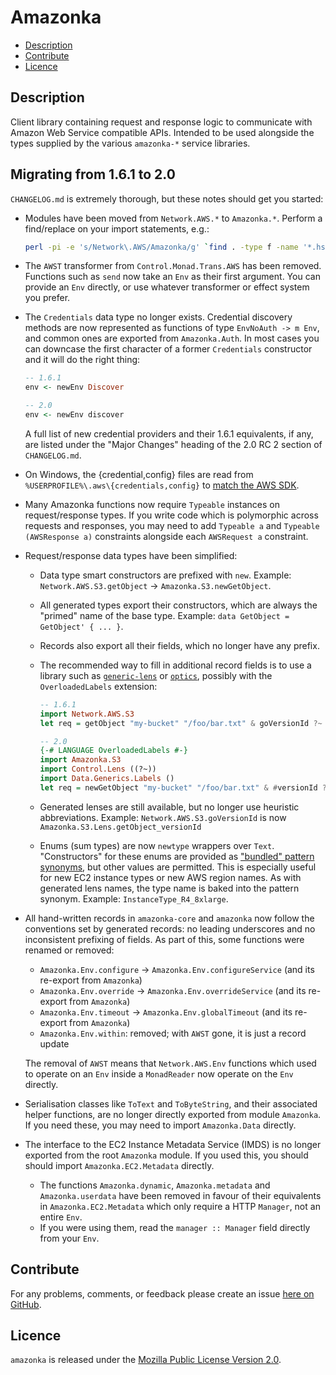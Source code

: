 # Amazonka

* [Description](#description)
* [Contribute](#contribute)
* [Licence](#licence)

## Description

Client library containing request and response logic to communicate
with Amazon Web Service compatible APIs. Intended to be used alongside
the types supplied by the various `amazonka-*` service libraries.


## Migrating from 1.6.1 to 2.0

`CHANGELOG.md` is extremely thorough, but these notes should get you started:

* Modules have been moved from `Network.AWS.*` to `Amazonka.*`. Perform a find/replace on your import statements, e.g.:

  ```sh
  perl -pi -e 's/Network\.AWS/Amazonka/g' `find . -type f -name '*.hs'`
  ```

* The `AWST` transformer from `Control.Monad.Trans.AWS` has been removed. Functions such as `send` now take an `Env` as their first argument. You can provide an `Env` directly, or use whatever transformer or effect system you prefer.

* The `Credentials` data type no longer exists. Credential discovery methods are now represented as functions of type `EnvNoAuth -> m Env`, and common ones are exported from `Amazonka.Auth`. In most cases you can downcase the first character of a former `Credentials` constructor and it will do the right thing:

   ```haskell
   -- 1.6.1
   env <- newEnv Discover

   -- 2.0
   env <- newEnv discover
   ```

   A full list of new credential providers and their 1.6.1 equivalents, if any, are listed under the "Major Changes" heading of the 2.0 RC 2 section of `CHANGELOG.md`.

* On Windows, the {credential,config} files are read from `%USERPROFILE%\.aws\{credentials,config}` to [match the AWS SDK](https://docs.aws.amazon.com/sdk-for-net/v3/developer-guide/creds-file.html#creds-file-general-info).

* Many Amazonka functions now require `Typeable` instances on request/response types. If you write code which is polymorphic across requests and responses, you may need to add `Typeable a` and `Typeable (AWSResponse a)` constraints alongside each `AWSRequest a` constraint.

* Request/response data types have been simplified:

  - Data type smart constructors are prefixed with `new`. Example: `Network.AWS.S3.getObject` -> `Amazonka.S3.newGetObject`.
  - All generated types export their constructors, which are always the "primed" name of the base type. Example: `data GetObject = GetObject' { ... }`.
  - Records also export all their fields, which no longer have any prefix.
  - The recommended way to fill in additional record fields is to use a library such as [`generic-lens`](https://hackage.haskell.org/package/generic-lens) or [`optics`](https://hackage.haskell.org/package/optics), possibly with the `OverloadedLabels` extension:

    ```haskell
    -- 1.6.1
    import Network.AWS.S3
    let req = getObject "my-bucket" "/foo/bar.txt" & goVersionId ?~ "some-version"

    -- 2.0
    {-# LANGUAGE OverloadedLabels #-}
    import Amazonka.S3
    import Control.Lens ((?~))
    import Data.Generics.Labels ()
    let req = newGetObject "my-bucket" "/foo/bar.txt" & #versionId ?~ "some-version"
    ```
  - Generated lenses are still available, but no longer use heuristic abbreviations. Example: `Network.AWS.S3.goVersionId` is now `Amazonka.S3.Lens.getObject_versionId`
  - Enums (sum types) are now `newtype` wrappers over `Text`. "Constructors" for these enums are provided as ["bundled" pattern synonyms](https://downloads.haskell.org/ghc/latest/docs/users_guide/exts/pattern_synonyms.html#import-and-export-of-pattern-synonyms), but other values are permitted. This is especially useful for new EC2 instance types or new AWS region names. As with generated lens names, the type name is baked into the pattern synonym. Example: `InstanceType_R4_8xlarge`.

* All hand-written records in `amazonka-core` and `amazonka` now follow the conventions set by generated records: no leading underscores and no inconsistent prefixing of fields. As part of this, some functions were renamed or removed:

  - `Amazonka.Env.configure` -> `Amazonka.Env.configureService` (and its re-export from `Amazonka`)
  - `Amazonka.Env.override` -> `Amazonka.Env.overrideService` (and its re-export from `Amazonka`)
  - `Amazonka.Env.timeout` -> `Amazonka.Env.globalTimeout` (and its re-export from `Amazonka`)
  - `Amazonka.Env.within`: removed; with `AWST` gone, it is just a record update

  The removal of `AWST` means that `Network.AWS.Env` functions which used to operate on an `Env` inside a `MonadReader` now operate on the `Env` directly.

* Serialisation classes like `ToText` and `ToByteString`, and their associated helper functions, are no longer directly exported from module `Amazonka`. If you need these, you may need to import `Amazonka.Data` directly.

* The interface to the EC2 Instance Metadata Service (IMDS) is no longer exported from the root `Amazonka` module. If you used this, you should should import `Amazonka.EC2.Metadata` directly.

  - The functions `Amazonka.dynamic`, `Amazonka.metadata` and `Amazonka.userdata` have been removed in favour of their equivalents in `Amazonka.EC2.Metadata` which only require a HTTP `Manager`, not an entire `Env`.
  - If you were using them, read the `manager :: Manager` field directly from your `Env`.


## Contribute

For any problems, comments, or feedback please create an issue [here on GitHub](https://github.com/brendanhay/amazonka/issues).


## Licence

`amazonka` is released under the [Mozilla Public License Version 2.0](http://www.mozilla.org/MPL/).
